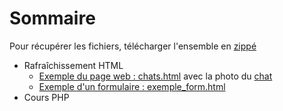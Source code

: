 <h1>Sommaire</h1>
  
<p>Pour récupérer les fichiers, télécharger l'ensemble en <a href="https://github.com/Alexandre333/cours">zippé</a></p>

<ul>
  <li>
    Rafraîchissement HTML
    <ul>
      <li><a href="https://github.com/Alexandre333/cours/blob/main/chats.html">Exemple du page web : chats.html</a> avec la photo du <a href="https://github.com/Alexandre333/cours/blob/main/cyprus_cat.jpg">chat</a></li>
      <li><a href="https://github.com/Alexandre333/cours/blob/main/exemple_form.html">Exemple d'un formulaire :  exemple_form.html</a></li>
    </ul>
   </li>
  <li>Cours PHP</li>
</ul>

